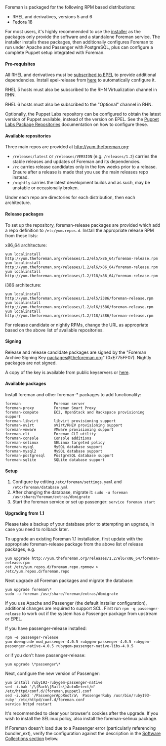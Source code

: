 
Foreman is packaged for the following RPM based distributions:

* RHEL and derivatives, versions 5 and 6
* Fedora 18

For most users, it's highly recommended to use the [installer](manuals/1.2/index.html#3.2ForemanInstaller) as the packages only provide the software and a standalone Foreman service.  The installer installs these packages, then additionally configures Foreman to run under Apache and Passenger with PostgreSQL, plus can configure a complete Puppet setup integrated with Foreman.

#### Pre-requisites

All RHEL and derivatives must be [subscribed to EPEL](http://fedoraproject.org/wiki/EPEL) to provide additional dependencies.  Install epel-release from [here](http://fedoraproject.org/wiki/EPEL#How_can_I_use_these_extra_packages.3F) to automatically configure it.

RHEL 5 hosts must also be subscribed to the RHN Virtualization channel in RHN.

RHEL 6 hosts must also be subscribed to the "Optional" channel in RHN.

Optionally, the Puppet Labs repository can be configured to obtain the latest version of Puppet available, instead of the version on EPEL.  See the [Puppet Labs Package Repositories](http://docs.puppetlabs.com/guides/puppetlabs_package_repositories.html#for-red-hat-enterprise-linux-and-derivatives) documentation on how to configure these.

#### Available repositories

Three main repos are provided at <http://yum.theforeman.org>:

* `/releases/latest` or `/releases/VERSION` (e.g. `/releases/1.2`) carries the stable releases and updates of Foreman and its dependencies.
* `/rc` carries release candidates only in the few weeks prior to a release.  Ensure after a release is made that you use the main releases repo instead.
* `/nightly` carries the latest development builds and as such, may be unstable or occasionally broken.

Under each repo are directories for each distribution, then each architecture.

#### Release packages

To set up the repository, foreman-release packages are provided which add a repo definition to `/etc/yum.repos.d`.  Install the appropriate release RPM from these lists:

x86_64 architecture:

    yum localinstall http://yum.theforeman.org/releases/1.2/el5/x86_64/foreman-release.rpm
    yum localinstall http://yum.theforeman.org/releases/1.2/el6/x86_64/foreman-release.rpm
    yum localinstall http://yum.theforeman.org/releases/1.2/f18/x86_64/foreman-release.rpm

i386 architecture:

    yum localinstall http://yum.theforeman.org/releases/1.2/el5/i386/foreman-release.rpm
    yum localinstall http://yum.theforeman.org/releases/1.2/el6/i386/foreman-release.rpm
    yum localinstall http://yum.theforeman.org/releases/1.2/f18/i386/foreman-release.rpm

For release candidate or nightly RPMs, change the URL as appropriate based on the above list of available repositories.

#### Signing

Release and release candidate packages are signed by the "Foreman Archive Signing Key <packages@theforeman.org>" (0xE775FF07).  Nightly packages are not signed.

A copy of the key is available from public keyservers or [here](http://yum.theforeman.org/RPM-GPG-KEY-foreman).

#### Available packages

Install foreman and other foreman-* packages to add functionality:

    foreman               Foreman server
    foreman-proxy         Foreman Smart Proxy
    foreman-compute       EC2, OpenStack and Rackspace provisioning support
    foreman-libvirt       libvirt provisioning support
    foreman-ovirt         oVirt/RHEV provisioning support
    foreman-vmware        VMware provisioning support
    foreman-cli           Foreman CLI utility
    foreman-console       Console additions
    foreman-selinux       SELinux targeted policy
    foreman-mysql         MySQL database support
    foreman-mysql2        MySQL database support
    foreman-postgresql    PostgreSQL database support
    foreman-sqlite        SQLite database support

#### Setup

1. Configure by editing `/etc/foreman/settings.yaml` and `/etc/foreman/database.yml`
1. After changing the database, migrate it: `sudo -u foreman /usr/share/foreman/extras/dbmigrate`
1. Start the foreman service or set up passenger: `service foreman start`

#### Upgrading from 1.1

Please take a backup of your database prior to attempting an upgrade, in case you need to rollback later.

To upgrade an existing Foreman 1.1 installation, first update with the appropriate foreman-release package from the above list of release packages, e.g.

    yum upgrade http://yum.theforeman.org/releases/1.2/el6/x86_64/foreman-release.rpm
    cat /etc/yum.repos.d/foreman.repo.rpmnew > /etc/yum.repos.d/foreman.repo

Next upgrade all Foreman packages and migrate the database:

    yum upgrade foreman\*
    sudo -u foreman /usr/share/foreman/extras/dbmigrate

If you use Apache and Passenger (the default installer configuration), additional changes are required to support SCL.  First run `rpm -q passenger-release` to work out if the system has a Passenger package from upstream or EPEL.

If you have passenger-release installed:

    rpm -e passenger-release
    yum downgrade mod_passenger-4.0.5 rubygem-passenger-4.0.5 rubygem-passenger-native-4.0.5 rubygem-passenger-native-libs-4.0.5

or if you don't have passenger-release:

    yum upgrade \*passenger\*

Next, configure the new version of Passenger:

    yum install ruby193-rubygem-passenger-native
    sed -i.bak '/\(Rack\|Rails\)AutoDetect/d' /etc/httpd/conf.d/{foreman,puppet}.conf
    sed -i.bak2 '/PassengerAppRoot/a\  PassengerRuby /usr/bin/ruby193-ruby' /etc/httpd/conf.d/foreman.conf
    service httpd restart

It's recommended to clear your browser's cookies after the upgrade.  If you wish to install the SELinux policy, also install the foreman-selinux package.

If Foreman doesn't load due to a Passenger error (particularly referencing bundler_ext), verify the configuration against the description in the [Software Collections section](manuals/1.2/index.html#3.3.2SoftwareCollections) below.

